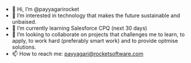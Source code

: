 - 👋 Hi, I’m @payyagarirocket
- 👀 I’m interested in technology that makes the future sustainable and unbaised. 
- 🌱 I’m currently learning  Salesforce CPQ (next 30 days)
- 💞️ I’m looking to collaborate on projects that challenges me to learn, to apply, to work hard (preferably smart work) and to provide optmise solutions. 
- 📫 How to reach me: payyagari@rocketsoftware.com

<!---
payyagarirocket/payyagarirocket is a ✨ special ✨ repository because its `README.md` (this file) appears on your GitHub profile.
You can click the Preview link to take a look at your changes.
--->

